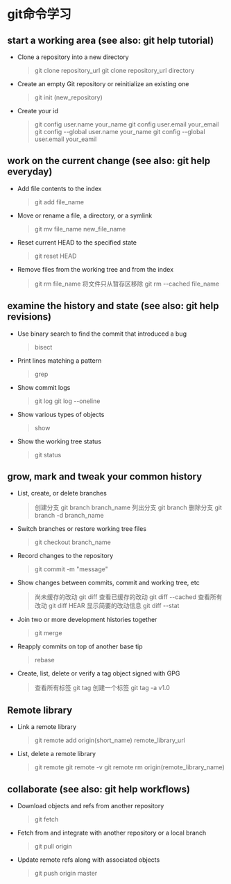 # git命令学习

## start a working area (see also: git help tutorial)

- Clone a repository into a new directory
    > git clone repository_url
    > git clone repository_url directory
- Create an empty Git repository or reinitialize an existing one
    > git init (new_repository)
- Create your id
    > git config user.name your_name
    > git config user.email your_email
    > git config --global user.name your_name
    > git config --global user.email your_eamil

## work on the current change (see also: git help everyday)

- Add file contents to the index
    > git add file_name
- Move or rename a file, a directory, or a symlink
    > git mv file_name new_file_name
- Reset current HEAD to the specified state
    > git reset HEAD
- Remove files from the working tree and from the index
    > git rm file_name
    > 将文件只从暂存区移除 git rm --cached file_name

## examine the history and state (see also: git help revisions)

- Use binary search to find the commit that introduced a bug
    > bisect
- Print lines matching a pattern
    > grep
- Show commit logs
    > git log
    > git log --oneline
- Show various types of objects
    > show
- Show the working tree status
    > git status

## grow, mark and tweak your common history

- List, create, or delete branches
    > 创建分支 git branch branch_name
    > 列出分支 git branch
    > 删除分支 git branch -d branch_name
- Switch branches or restore working tree files
    > git checkout branch_name
- Record changes to the repository
    > git commit -m "message"
- Show changes between commits, commit and working tree, etc
    > 尚未缓存的改动 git diff
    > 查看已缓存的改动 git diff --cached
    > 查看所有改动 git diff HEAR
    > 显示简要的改动信息 git diff --stat
- Join two or more development histories together
    > git merge
- Reapply commits on top of another base tip
    > rebase
- Create, list, delete or verify a tag object signed with GPG
    > 查看所有标签 git tag
    > 创建一个标签 git tag -a v1.0

## Remote library

- Link a remote library
    > git remote add origin(short_name) remote_library_url
- List, delete a remote library
    > git remote
    > git remote -v
    > git remote rm origin(remote_library_name)

## collaborate (see also: git help workflows)

- Download objects and refs from another repository
    > git fetch
- Fetch from and integrate with another repository or a local branch
    > git pull origin
- Update remote refs along with associated objects
    > git push origin master
